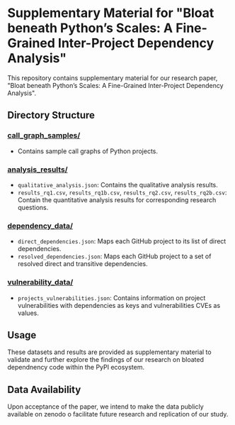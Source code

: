 # Supplementary Material for "Bloat beneath Python’s Scales: A Fine-Grained Inter-Project Dependency Analysis"

This repository contains supplementary material for our research paper, "Bloat beneath Python’s Scales: A Fine-Grained Inter-Project Dependency Analysis".

## Directory Structure

### [call_graph_samples/](./call_graph_samples/)
- Contains sample call graphs of Python projects.

### [analysis_results/](./analysis_results/)
- `qualitative_analysis.json`: Contains the qualitative analysis results.
- `results_rq1.csv`, `results_rq1b.csv`, `results_rq2.csv`, `results_rq2b.csv`: Contain the quantitative analysis results for corresponding research questions.

### [dependency_data/](./dependency_data/)
- `direct_dependencies.json`: Maps each GitHub project to its list of direct dependencies.
- `resolved_dependencies.json`: Maps each GitHub project to a set of resolved direct and transitive dependencies.

### [vulnerability_data/](./vulnerability_data/)
- `projects_vulnerabilities.json`: Contains information on project vulnerabilities with dependencies as keys and vulnerabilities CVEs as values.

## Usage

These datasets and results are provided as supplementary material to validate and further explore the findings of our research on bloated dependnency code within the PyPI ecosystem.

## Data Availability

Upon acceptance of the paper,
we intend to make the data publicly available on zenodo
 o facilitate future research and replication of our study.